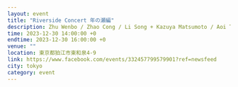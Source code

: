 ```yaml
---
layout: event
title: "Riverside Concert 年の瀬編"
description: Zhu Wenbo / Zhao Cong / Li Song + Kazuya Matsumoto / Aoi Tagami / Takashi Masubuchi
time: 2023-12-30 14:00:00 +0
endtime: 2023-12-30 16:00:00 +0
venue: ""
location: 東京都狛江市東和泉4-9
link: https://www.facebook.com/events/332457799579901?ref=newsfeed
city: tokyo
category: event
---
```


